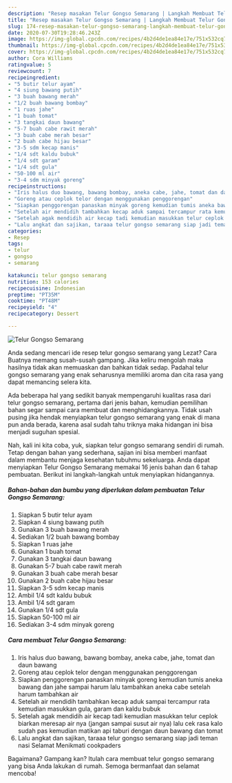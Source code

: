 ```yaml
---
description: "Resep masakan Telur Gongso Semarang | Langkah Membuat Telur Gongso Semarang Yang Enak Dan Lezat"
title: "Resep masakan Telur Gongso Semarang | Langkah Membuat Telur Gongso Semarang Yang Enak Dan Lezat"
slug: 174-resep-masakan-telur-gongso-semarang-langkah-membuat-telur-gongso-semarang-yang-enak-dan-lezat
date: 2020-07-30T19:28:46.243Z
image: https://img-global.cpcdn.com/recipes/4b2d4de1ea84e17e/751x532cq70/telur-gongso-semarang-foto-resep-utama.jpg
thumbnail: https://img-global.cpcdn.com/recipes/4b2d4de1ea84e17e/751x532cq70/telur-gongso-semarang-foto-resep-utama.jpg
cover: https://img-global.cpcdn.com/recipes/4b2d4de1ea84e17e/751x532cq70/telur-gongso-semarang-foto-resep-utama.jpg
author: Cora Williams
ratingvalue: 5
reviewcount: 7
recipeingredient:
- "5 butir telur ayam"
- "4 siung bawang putih"
- "3 buah bawang merah"
- "1/2 buah bawang bombay"
- "1 ruas jahe"
- "1 buah tomat"
- "3 tangkai daun bawang"
- "5-7 buah cabe rawit merah"
- "3 buah cabe merah besar"
- "2 buah cabe hijau besar"
- "3-5 sdm kecap manis"
- "1/4 sdt kaldu bubuk"
- "1/4 sdt garam"
- "1/4 sdt gula"
- "50-100 ml air"
- "3-4 sdm minyak goreng"
recipeinstructions:
- "Iris halus duo bawang, bawang bombay, aneka cabe, jahe, tomat dan daun bawang"
- "Goreng atau ceplok telor dengan menggunakan penggorengan"
- "Siapkan penggorengan panaskan minyak goreng kemudian tumis aneka bawang dan jahe sampai harum lalu tambahkan aneka cabe setelah harum tambahkan air"
- "Setelah air mendidih tambahkan kecap aduk sampai tercampur rata kemudian masukkan gula, garam dan kaldu bubuk"
- "Setelah agak mendidih air kecap tadi kemudian masukkan telur ceplok biarkan meresap air nya (jangan sampai susut air nya) lalu cek rasa kalo sudah pas kemudian matikan api taburi dengan daun bawang dan tomat"
- "Lalu angkat dan sajikan, taraaa telur gongso semarang siap jadi teman nasi Selamat Menikmati cookpaders"
categories:
- Resep
tags:
- telur
- gongso
- semarang

katakunci: telur gongso semarang 
nutrition: 153 calories
recipecuisine: Indonesian
preptime: "PT35M"
cooktime: "PT48M"
recipeyield: "4"
recipecategory: Dessert

---
```



![Telur Gongso Semarang](https://img-global.cpcdn.com/recipes/4b2d4de1ea84e17e/751x532cq70/telur-gongso-semarang-foto-resep-utama.jpg)

Anda sedang mencari ide resep telur gongso semarang yang Lezat? Cara Buatnya memang susah-susah gampang. Jika keliru mengolah maka hasilnya tidak akan memuaskan dan bahkan tidak sedap. Padahal telur gongso semarang yang enak seharusnya memiliki aroma dan cita rasa yang dapat memancing selera kita.



Ada beberapa hal yang sedikit banyak mempengaruhi kualitas rasa dari telur gongso semarang, pertama dari jenis bahan, kemudian pemilihan bahan segar sampai cara membuat dan menghidangkannya. Tidak usah pusing jika hendak menyiapkan telur gongso semarang yang enak di mana pun anda berada, karena asal sudah tahu triknya maka hidangan ini bisa menjadi suguhan spesial.


Nah, kali ini kita coba, yuk, siapkan telur gongso semarang sendiri di rumah. Tetap dengan bahan yang sederhana, sajian ini bisa memberi manfaat dalam membantu menjaga kesehatan tubuhmu sekeluarga. Anda dapat menyiapkan Telur Gongso Semarang memakai 16 jenis bahan dan 6 tahap pembuatan. Berikut ini langkah-langkah untuk menyiapkan hidangannya.

<!--inarticleads1-->

##### Bahan-bahan dan bumbu yang diperlukan dalam pembuatan Telur Gongso Semarang:

1. Siapkan 5 butir telur ayam
1. Siapkan 4 siung bawang putih
1. Gunakan 3 buah bawang merah
1. Sediakan 1/2 buah bawang bombay
1. Siapkan 1 ruas jahe
1. Gunakan 1 buah tomat
1. Gunakan 3 tangkai daun bawang
1. Gunakan 5-7 buah cabe rawit merah
1. Gunakan 3 buah cabe merah besar
1. Gunakan 2 buah cabe hijau besar
1. Siapkan 3-5 sdm kecap manis
1. Ambil 1/4 sdt kaldu bubuk
1. Ambil 1/4 sdt garam
1. Gunakan 1/4 sdt gula
1. Siapkan 50-100 ml air
1. Sediakan 3-4 sdm minyak goreng




<!--inarticleads2-->

##### Cara membuat Telur Gongso Semarang:

1. Iris halus duo bawang, bawang bombay, aneka cabe, jahe, tomat dan daun bawang
1. Goreng atau ceplok telor dengan menggunakan penggorengan
1. Siapkan penggorengan panaskan minyak goreng kemudian tumis aneka bawang dan jahe sampai harum lalu tambahkan aneka cabe setelah harum tambahkan air
1. Setelah air mendidih tambahkan kecap aduk sampai tercampur rata kemudian masukkan gula, garam dan kaldu bubuk
1. Setelah agak mendidih air kecap tadi kemudian masukkan telur ceplok biarkan meresap air nya (jangan sampai susut air nya) lalu cek rasa kalo sudah pas kemudian matikan api taburi dengan daun bawang dan tomat
1. Lalu angkat dan sajikan, taraaa telur gongso semarang siap jadi teman nasi Selamat Menikmati cookpaders




Bagaimana? Gampang kan? Itulah cara membuat telur gongso semarang yang bisa Anda lakukan di rumah. Semoga bermanfaat dan selamat mencoba!
